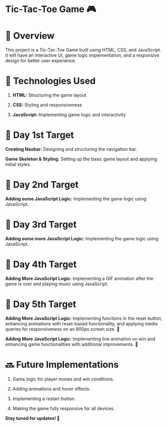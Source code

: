 # Tic-Tac-Toe Game 🎮

# 📌 Overview

This project is a Tic-Tac-Toe Game built using HTML, CSS, and JavaScript. It will have an interactive UI, game logic implementation, and a responsive design for better user experience.

# 🚀 Technologies Used

1. **HTML:** Structuring the game layout

2. **CSS:** Styling and responsiveness

3. **JavaScript:** Implementing game logic and interactivity

# 🎯 Day 1st Target  

**Creating Navbar:** Designing and structuring the navigation bar.  

**Game Skeleton & Styling:** Setting up the basic game layout and applying initial styles.  

# 🎯 Day 2nd Target  

**Adding some JavaScript Logic:** Implementing the game logic using JavaScript.  

# 🎯 Day 3rd Target  

**Adding some more JavaScript Logic:** Implementing the game logic using JavaScript.  

# 🎯 Day 4th Target  

**Adding More JavaScript Logic:** Implementing a GIF animation after the game is over and playing music using JavaScript. 

# 🎯 Day 5th Target  

**Adding More JavaScript Logic:** Implementing functions in the reset button, enhancing animations with reset-based functionality, and applying media queries for responsiveness on an 800px screen size. 🚀

**Adding More JavaScript Logic:** Implementing line animation on win and enhancing game functionalities with additional improvements. 🚀

# 🔜 Future Implementations

1. Game logic for player moves and win conditions.

2. Adding animations and hover effects.

3. Implementing a restart button.

4. Making the game fully responsive for all devices.

**Stay tuned for updates! 🚀**

